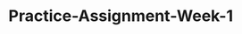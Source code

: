 # Practice-Assignment-Week-1
<!DOCTYPE HTML>
<html>
	<head>
		<meta name="viewport" content="initial-scale=1.0, user-scalable=no">
		<meta http-equiv="content-type" content="text/html; charset=UTF-8">
		<title></title>
		<script type="text/javascript" src="http://ajax.googleapis.com/ajax/libs/jquery/1.9.1/jquery.in.js"></script>
		<script type="text/javascript" src="http://d3js.org/d3.v3.js"></script>
		<style>

			body {
				font: 10px sans-serif;
			}
				.chart {
					font-family: Impact, sans-serif;
					font-size: 8px;
				}
				.axis path, .axis line {
					fill: none;
					stroke: #0000ff;
					stroke-width: 1px;
					shape-rendering: softEdges;
				}
				.bar {
					fill: red;
					z-index: 1000;
				}
				.grid .tick {
				stroke: lightgrey;
				opacity: 2.0;
				z-index: -1000;
				
}
		</style>
		<script type="text/javascript">
			$(document).ready(function(){
				var data = [{"month": "January","total":11},{"month":"February","total":14},{"month":"March","total": 18},{"month":"April","total":23},{"month":"May","total":27},{"month":"June","total":30},{"month":"July","total":32},{"month":"August","total":31},{"month":"September","total":28}, {"month":"October","total":23},{"month":"November","total":18},{"month":"December","total":12}];
				var margin = {top: 40, right: 40, bottom: 40, left:40}, width = 1200, height = 1000; 
				var x = d3.time.scale().domain([new Date(data[0].date), d3.month.offset(new Date(data[data.length - 1].date), 1)]).rangeRound([0, width - margin.left - margin.right]);
				var y = d3.scale.linear().domain([0, d3.max(data, function(d) {return d.total;})]).range([height - margin.top - margin.bottom, 0]);
				var xAxis = d3.svg.axis()
					.scale(x)
					.orient('bottom')
					.ticks(d3.time.days, 1)
					.tickFormat(d3.time.format(%m-%d-%Y'))
					.tickSize(0)
					.tickPadding(20);
				var yAxis = d3.svg.axis()
					.scale(y)
					.orient('left')
					.tickPadding(8);
				var xAxis1 = d3.svg.axis()
					.scale(x)
					.orent('bottom');
				var yAxis1 = d3.svg.axis()
					.scale(y)
					.orient('left');
				var svg = d3.select('#bar-demo').append('svg')
					.attr('class','chart')
					.attr('height',height)
					.append('transform','translate('+ margin.left + ',' +margin.top + ')');
				
				svg.append("g")
					.attr("class","grid")
					.attr("transform","translate(0, "height - margin.bottom - margin.top)+")")
					.call(xAxis1)
					.ticks(d3.time.hours, 12) 
					.tickSize(-(height-margin.top-margin,bottom), 0,0)
					.tickFormat(""));
				svg.append('g')
					.attr('class', 'axis')
					.attr('transform', 'translate(0, '+height - margin.top - margin.bottom) +')')
					.call(yAxis);
				svg.append('g')
					.attr('class', 'axis')
					.call(yAxis);
				svg.append("g")
					.attr("class", "grid")
					.call(yAxis1
					.ticks(20));
					.tickSize (-(width-margin.left-margin.right), 0, 0)
					.tcikFormat(""));
				svg.selectAll('.chart')
					.data(data)
					.enter()
					.append('rect')
					.attr('class', 'bar')
					.attr('x', function(d) { return x(new Date(d.month)); })
					.attr('y', function(d) { return height - margin.top - margin.bottom - (height - margin.top - margin.bottom - y(d.total)) })
					.attr('width', 25)
					.attr('height', function(d) {return height - margin.top - margin.bottom - y(d.total) });
				svg.selectAll(".rect")
					.data(data)
					.enter().append("svg:text")
					.attr("x", function(d) { return x(new Date(d.month));})
					.attr("y", function(d) {return y(d.total); })
					.attr("dx", "0.5em")
					.attr("dy", "1.50em")
					.attr("text-anchor", "left")
					.text(function(d) {return d.total });
				svg.append("text")
					.attr("x", (width/ 2))
					.attr("y", 0 - (margin.top/ 2))
					.attr("text-anchor","middle")
					.style("font-size", "20px")
					.text("Average Daily High(°C) by Month - Atlanta, Georgia") });		
		</script>
	</head>
	<body>
		<div id="bar-demo" style="position: relative; top: 3px; left: 20px;">
		<svg class="chart" width="1200" height="500"><g transform="translate(40, 40)">
			<g class="grid" transform="translate(0,420)"><g class="tick" transform="translate(15,0)" style="opacity: 1;">
			<line y2="-420" x2="0"></line><text dy=".71em" y="3" x="0" style="text-anchor: end;">
			</text></g>
			<g class="tick" transform="translate(53,0)" style="opacity: 1;">
				<line y2="-420" x2="0"></line>
				<text dy=".71em" y="3" x="0" style="text-anchor: middle;"></text></g>
			<g class="tick" transform="translate(90,0)" style="opacity: 1;"><line y2="-420" x2="0"></line>
				<text dy=".71em" y="3" x="0" style="text-anchor: middle;"></text></g>
			<g class="tick" transform="translate(127,0)" style="opacity: 1;"><line y2="-420" x2="0"></line>
				<text dy=".71em" y="3" x="0" style="text-anchor: middle;"></text></g>
			<g class="tick" transform="translate(164,0)" style="opacity: 1;"><line y2="-420" x2="0"></line>
				<text dy=".71em" y="3" x="0" style="text-anchor: middle;"></text></g>
			<g class="tick" transform="translate(201,0)" style="opacity: 1;"><line y2="-420" x2="0"></line>
				<text dy=".71em" y="3" x="0" style="text-anchor: middle;"></text></g>
			<g class="tick" transform="translate(238,0)" style="opacity: 1;"><line y2="-420" x2="0"></line>
				<text dy=".71em" y="3" x="0" style="text-anchor: middle;"></text></g>
			<g class="tick" transform="translate(275,0)" style="opacity: 1;"><line y2="-420" x2="0"></line
				><text dy=".71em" y="3" x="0" style="text-anchor: middle;"></text></g>
			<g class="tick" transform="translate(313,0)" style="opacity: 1;"><line y2="-420" x2="0"></line>
				<text dy=".71em" y="3" x="0" style="text-anchor: middle;"></text></g>
			<g class="tick" transform="translate(350,0)" style="opacity: 1;"><line y2="-420" x2="0"></line>
				<text dy=".71em" y="3" x="0" style="text-anchor: middle;"></text></g>
			<g class="tick" transform="translate(387,0)" style="opacity: 1;"><line y2="-420" x2="0"></line>
				<text dy=".71em" y="3" x="0" style="text-anchor: middle;"></text></g>
			<g class="tick" transform="translate(424,0)" style="opacity: 1;"><line y2="-420" x2="0"></line>
				<text dy=".71em" y="3" x="0" style="text-anchor: middle;"></text></g>
			<g class="tick" transform="translate(461,0)" style="opacity: 1;"><line y2="-420" x2="0"></line>
				<text dy=".71em" y="3" x="0" style="text-anchor: middle;"></text></g>
			<g class="tick" transform="translate(498,0)" style="opacity: 1;"><line y2="-420" x2="0"></line>
				<text dy=".71em" y="3" x="0" style="text-anchor: middle;"></text></g>
			<g class="tick" transform="translate(535,0)" style="opacity: 1;"><line y2="-420" x2="0"></line>
				<text dy=".71em" y="3" x="0" style="text-anchor: middle;"></text></g>
			<g class="tick" transform="translate(572,0)" style="opacity: 1;"><line y2="-420" x2="0"></line>
				<text dy=".71em" y="3" x="0" style="text-anchor: middle;"></text></g>
			<g class="tick" transform="translate(609,0)" style="opacity: 1;"><line y2="-420" x2="0"></line>
				<text dy=".71em" y="3" x="0" style="text-anchor: middle;"></text></g>
			<g class="tick" transform="translate(646,0)" style="opacity: 1;"><line y2="-420" x2="0"></line>
				<text dy=".71em" y="3" x="0" style="text-anchor: middle;"></text></g>
			<g class="tick" transform="translate(683,0)" style="opacity: 1;"><line y2="-420" x2="0"></line>
				<text dy=".71em" y="3" x="0" style="text-anchor: middle;"></text></g>
			<g class="tick" transform="translate(720,0)" style="opacity: 1;"><line y2="-420" x2="0"></line>
				<text dy=".71em" y="3" x="0" style="text-anchor: middle;"></text></g>
			<g class="tick" transform="translate(757,0)" style="opacity: 1;"><line y2="-420" x2="0"></line>
				<text dy=".71em" y="3" x="0" style="text-anchor: middle;"></text></g>
			<g class="tick" transform="translate(794,0)" style="opacity: 1;"><line y2="-420" x2="0"></line>
				<text dy=".71em" y="3" x="0" style="text-anchor: middle;"></text></g>
			<g class="tick" transform="translate(831,0)" style="opacity: 1;"><line y2="-420" x2="0"></line>
				<text dy=".71em" y="3" x="0" style="text-anchor: middle;"></text></g>
			<g class="tick" transform="translate(868,0)" style="opacity: 1;"><line y2="-420" x2="0"></line>
				<text dy=".71em" y="3" x="0" style="text-anchor: middle;"></text></g>
		<path class="domain" d="M0,0V0H520V0"></path></g>
			<g class="axis" transform="translate(0, 420)"><g class="tick" transform="translate(15,0)" style="opacity: 1;"><line y2="0" x2="0"></line>
				<text dy=".71em" y="8" x="0" style="text-anchor: middle;">January</text></g>
			<g class="tick" transform="translate(90,0)" style="opacity: 1;"><line y2="0" x2="0"></line>
				<text dy=".71em" y="8" x="0" style="text-anchor: middle;">February</text></g>
			<g class="tick" transform="translate(164,0)" style="opacity: 1;"><line y2="0" x2="0"></line>
				<text dy=".71em" y="8" x="0" style="text-anchor: middle;">March</text></g>
			<g class="tick" transform="translate(238,0)" style="opacity: 1;"><line y2="0" x2="0"></line>
				<text dy=".71em" y="8" x="0" style="text-anchor: middle;">April</text></g>
			<g class="tick" transform="translate(313,0)" style="opacity: 1;"><line y2="0" x2="0"></line>
				<text dy=".71em" y="8" x="0" style="text-anchor: middle;">May</text></g>
			<g class="tick" transform="translate(387,0)" style="opacity: 1;"><line y2="0" x2="0"></line>
				<text dy=".71em" y="8" x="0" style="text-anchor: middle;">June</text></g>
			<g class="tick" transform="translate(461,0)" style="opacity: 1;"><line y2="0" x2="0"></line>
				<text dy=".71em" y="8" x="0" style="text-anchor: middle;">July</text></g>
			<g class="tick" transform="translate(535,0)" style="opacity: 1;"><line y2="0" x2="0"></line>
				<text dy=".71em" y="8" x="0" style="text-anchor: middle;">August</text></g>
			<g class="tick" transform="translate(609,0)" style="opacity: 1;"><line y2="0" x2="0"></line>
				<text dy=".71em" y="8" x="0" style="text-anchor: middle;">September</text></g>
			<g class="tick" transform="translate(683,0)" style="opacity: 1;"><line y2="0" x2="0"></line>
				<text dy=".71em" y="8" x="0" style="text-anchor: middle;">October</text></g>
			<g class="tick" transform="translate(757,0)" style="opacity: 1;"><line y2="0" x2="0"></line>
				<text dy=".71em" y="8" x="0" style="text-anchor: middle;">November</text></g>
			<g class="tick" transform="translate(831,0)" style="opacity: 1;"><line y2="0" x2="0"></line>
				<text dy=".71em" y="8" x="0" style="text-anchor: middle;">December</text></g>
		<path class="domain" d="M0,0V0H520V0"></path></g>
			<g class="axis"><g class="tick" transform="translate(0,420)" style="opacity: 1;"><line x2="-6" y2="0"></line>
				<text dy=".32em" x="-14" y="0" style="text-anchor: end;">0</text></g>
			<g class="tick" transform="translate(0,378)" style="opacity: 1;"><line x2="-6" y2="0"></line>
				<text dy=".32em" x="-14" y="0" style="text-anchor: end;">5</text></g>
			<g class="tick" transform="translate(0,336)" style="opacity: 1;"><line x2="-6" y2="0"></line>
				<text dy=".32em" x="-14" y="0" style="text-anchor: end;">10</text></g>
			<g class="tick" transform="translate(0,294)" style="opacity: 1;"><line x2="-6" y2="0"></line>
				<text dy=".32em" x="-14" y="0" style="text-anchor: end;">15</text></g>
			<g class="tick" transform="translate(0,252)" style="opacity: 1;"><line x2="-6" y2="0"></line>
				<text dy=".32em" x="-14" y="0" style="text-anchor: end;">20</text></g>
			<g class="tick" transform="translate(0,210)" style="opacity: 1;"><line x2="-6" y2="0"></line>
				<text dy=".32em" x="-14" y="0" style="text-anchor: end;">25</text></g>
			<g class="tick" transform="translate(0,168)" style="opacity: 1;"><line x2="-6" y2="0"></line>
				<text dy=".32em" x="-14" y="0" style="text-anchor: end;">30</text></g>
			<g class="tick" transform="translate(0,126.00000000000001)" style="opacity: 1;"><line x2="-6" y2="0"></line>
				<text dy=".32em" x="-14" y="0" style="text-anchor: end;">35</text></g>
			<g class="tick" transform="translate(0,83.99999999999999)" style="opacity: 1;"><line x2="-6" y2="0"></line>
				<text dy=".32em" x="-14" y="0" style="text-anchor: end;">40</text></g>
			<g class="tick" transform="translate(0,41.99999999999999)" style="opacity: 1;"><line x2="-6" y2="0"></line>
				<text dy=".32em" x="-14" y="0" style="text-anchor: end;">45</text></g>
			<g class="tick" transform="translate(0,0)" style="opacity: 1;"><line x2="-6" y2="0"></line>
				<text dy=".32em" x="-14" y="0" style="text-anchor: end;">50</text></g><path class="domain" d="M-6,0H0V420H-6"></path></g>
			<g class="grid"><g class="tick" transform="translate(0,420)" style="opacity: 1;"><line x2="868" y2="0"></line>
				<text dy=".32em" x="-3" y="0" style="text-anchor: end;"></text></g>
			<g class="tick" transform="translate(0,399)" style="opacity: 1;"><line x2="868" y2="0"></line>
				<text dy=".32em" x="-3" y="0" style="text-anchor: end;"></text></g>
			<g class="tick" transform="translate(0,378)" style="opacity: 1;"><line x2="868" y2="0"></line>
				<text dy=".32em" x="-3" y="0" style="text-anchor: end;"></text></g>
			<g class="tick" transform="translate(0,357)" style="opacity: 1;"><line x2="868" y2="0"></line>
				<text dy=".32em" x="-3" y="0" style="text-anchor: end;"></text></g>
			<g class="tick" transform="translate(0,336)" style="opacity: 1;"><line x2="868" y2="0"></line>
				<text dy=".32em" x="-3" y="0" style="text-anchor: end;"></text></g>
			<g class="tick" transform="translate(0,315)" style="opacity: 1;"><line x2="868" y2="0"></line>
				<text dy=".32em" x="-3" y="0" style="text-anchor: end;"></text></g>
			<g class="tick" transform="translate(0,294)" style="opacity: 1;"><line x2="868" y2="0"></line>
				<text dy=".32em" x="-3" y="0" style="text-anchor: end;"></text></g>
			<g class="tick" transform="translate(0,273)" style="opacity: 1;"><line x2="868" y2="0"></line>
				<text dy=".32em" x="-3" y="0" style="text-anchor: end;"></text></g>
			<g class="tick" transform="translate(0,252)" style="opacity: 1;"><line x2="868" y2="0"></line>
				<text dy=".32em" x="-3" y="0" style="text-anchor: end;"></text></g>
			<g class="tick" transform="translate(0,231.00000000000003)" style="opacity: 1;"><line x2="868" y2="0"></line>
				<text dy=".32em" x="-3" y="0" style="text-anchor: end;"></text></g>
			<g class="tick" transform="translate(0,210)" style="opacity: 1;"><line x2="868" y2="0"></line>
				<text dy=".32em" x="-3" y="0" style="text-anchor: end;"></text></g>
			<g class="tick" transform="translate(0,188.99999999999997)" style="opacity: 1;"><line x2="868" y2="0"></line>
				<text dy=".32em" x="-3" y="0" style="text-anchor: end;"></text></g>
			<g class="tick" transform="translate(0,168)" style="opacity: 1;"><line x2="868" y2="0"></line>
				<text dy=".32em" x="-3" y="0" style="text-anchor: end;"></text></g>
			<g class="tick" transform="translate(0,147)" style="opacity: 1;"><line x2="868" y2="0"></line>
				<text dy=".32em" x="-3" y="0" style="text-anchor: end;"></text></g>
			<g class="tick" transform="translate(0,126.00000000000001)" style="opacity: 1;"><line x2="868" y2="0"></line>
				<text dy=".32em" x="-3" y="0" style="text-anchor: end;"></text></g>
			<g class="tick" transform="translate(0,105)" style="opacity: 1;"><line x2="868" y2="0"></line>
				<text dy=".32em" x="-3" y="0" style="text-anchor: end;"></text></g>
			<g class="tick" transform="translate(0,83.99999999999999)" style="opacity: 1;"><line x2="868" y2="0"></line>
				<text dy=".32em" x="-3" y="0" style="text-anchor: end;"></text></g>
			<g class="tick" transform="translate(0,63.00000000000001)" style="opacity: 1;"><line x2="868" y2="0"></line>
				<text dy=".32em" x="-3" y="0" style="text-anchor: end;"></text></g>
			<g class="tick" transform="translate(0,41.99999999999999)" style="opacity: 1;"><line x2="868" y2="0"></line>
				<text dy=".32em" x="-3" y="0" style="text-anchor: end;"></text></g>
			<g class="tick" transform="translate(0,21.000000000000018)" style="opacity: 1;"><line x2="868" y2="0"></line>
				<text dy=".32em" x="-3" y="0" style="text-anchor: end;"></text></g>
			<g class="tick" transform="translate(0,0)" style="opacity: 1;"><line x2="868" y2="0"></line>
				<text dy=".32em" x="-3" y="0" style="text-anchor: end;"></text></g>
				<path class="domain" d="M0,0H0V420H0"></path></g>
			
			<rect class="bar" x="0" y="323" width="15" height="97"></rect>
			<rect class="bar" x="74" y="301" width="15" height="120"></rect>
			<rect class="bar" x="148" y="266" width="15" height="155"></rect>
			<rect class="bar" x="223" y="226" width="15" height="195"></rect>
			<rect class="bar" x="297" y="191" width="15" height="230"></rect>
			<rect class="bar" x="371" y="168" width="15" height="253"></rect>
			<rect class="bar" x="445" y="150" width="15" height="271"></rect>
			<rect class="bar" x="519" y="160" width="15" height="261"></rect>
			<rect class="bar" x="609" y="180" width="15" height="241"></rect>
			<rect class="bar" x="683" y="226" width="15" height="195"></rect>
			<rect class="bar" x="757" y="266" width="15" height="155"></rect>
			<rect class="bar" x="831" y="318" width="15" height="102"></rect>
				<text x="0" y="323" dx="0.5em" dy="1.50em" text-anchor="left">11</text>
				<text x="74" y="301" dx="0.5em" dy="1.50em" text-anchor="left">14</text>
				<text x="148" y="266" dx="0.5em" dy="1.50em" text-anchor="left">18</text>
				<text x="223" y="226" dx="0.5em" dy="1.50em" text-anchor="left">23</text>
				<text x="297" y="191" dx="0.5em" dy="1.50em" text-anchor="left">27</text>
				<text x="371" y="168" dx="0.5em" dy="1.50em" text-anchor="left">30</text>
				<text x="445" y="150" dx="0.5em" dy="1.50em" text-anchor="left">32</text>
				<text x="519" y="160" dx="0.5em" dy="1.50em" text-anchor="left">31</text>
				<text x="609" y="180" dx="0.5em" dy="1.50em" text-anchor="left">28</text>
				<text x="683" y="226" dx="0.5em" dy="1.50em" text-anchor="left">23</text>
				<text x="757" y="266" dx="0.5em" dy="1.50em" text-anchor="left">18</text>
				<text x="831" y="318" dx="0.5em" dy="1.50em" text-anchor="left">12</text>
				<text x="500" y="-20" text-anchor="middle" style="font-size: 20px;">Average Daily High(°C) by Month - Atlanta, Georgia</text>
				</g>
			</svg>
		</div>
	</body>
</html>
